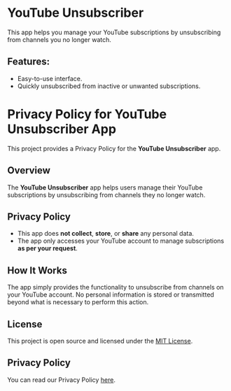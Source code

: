 # YouTube Unsubscriber

This app helps you manage your YouTube subscriptions by unsubscribing from channels you no longer watch.

## Features:
- Easy-to-use interface.
- Quickly unsubscribed from inactive or unwanted subscriptions.

# Privacy Policy for YouTube Unsubscriber App

This project provides a Privacy Policy for the **YouTube Unsubscriber** app.

## Overview

The **YouTube Unsubscriber** app helps users manage their YouTube subscriptions by unsubscribing from channels they no longer watch.

## Privacy Policy

- This app does **not collect**, **store**, or **share** any personal data.
- The app only accesses your YouTube account to manage subscriptions **as per your request**.

## How It Works

The app simply provides the functionality to unsubscribe from channels on your YouTube account. No personal information is stored or transmitted beyond what is necessary to perform this action.

## License

This project is open source and licensed under the [MIT License](LICENSE).

## Privacy Policy  
You can read our Privacy Policy [here](https://github.com/merciappyoutube/youtube-unsubscriber/blob/main/privacy-policy.html).

